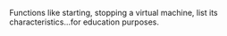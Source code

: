 Functions like starting, stopping a virtual machine, list its characteristics...for education purposes.
